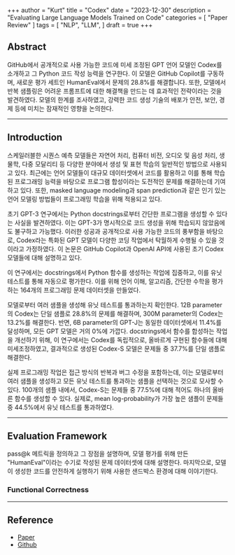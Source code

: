 +++
author = "Kurt"
title = "Codex"
date = "2023-12-30"
description = "Evaluating Large Language Models Trained on Code"
categories = [
    "Paper Review"
]
tags = [
    "NLP",
    "LLM",
]
draft = true
+++

## Abstract

GitHub에서 공개적으로 사용 가능한 코드에 미세 조정된 GPT 언어 모델인 Codex를 소개하고 그 Python 코드 작성 능력을 연구한다. 이 모델은 GitHub Copilot를 구동하며, 새로운 평가 세트인 HumanEval에서 문제의 28.8%를 해결합니다. 또한, 모델에서 반복 샘플링은 어려운 프롬프트에 대한 해결책을 만드는 데 효과적인 전략이라는 것을 발견하였다. 모델의 한계를 조사하였고, 강력한 코드 생성 기술의 배포가 안전, 보안, 경제 등에 미치는 잠재적인 영향을 논의한다.

---

## Introduction

스케일러블한 시퀀스 예측 모델들은 자연어 처리, 컴퓨터 비전, 오디오 및 음성 처리, 생물학, 다중 모달리티 등 다양한 분야에서 생성 및 표현 학습의 일반적인 방법으로 사용되고 있다. 최근에는 언어 모델들이 대규모 데이터셋에서 코드를 활용하고 이를 통해 학습된 프로그래밍 능력을 바탕으로 프로그램 합성이라는 도전적인 문제를 해결하는데 기여하고 있다. 또한, masked language modeling과 span prediction과 같은 인기 있는 언어 모델링 방법들이 프로그래밍 학습을 위해 적용되고 있다.

초기 GPT-3 연구에서는 Python docstrings로부터 간단한 프로그램을 생성할 수 있다는 사실을 발견하였다. 이는 GPT-3가 명시적으로 코드 생성을 위해 학습되지 않았음에도 불구하고 가능했다. 이러한 성공과 공개적으로 사용 가능한 코드의 풍부함을 바탕으로, Codex라는 특화된 GPT 모델이 다양한 코딩 작업에서 탁월하게 수행될 수 있을 것이라고 가정하였다. 이 논문은 GitHub Copilot과 OpenAI API에 사용된 초기 Codex 모델들에 대해 설명하고 있다.

이 연구에서는 docstrings에서 Python 함수를 생성하는 작업에 집중하고, 이를 유닛 테스트를 통해 자동으로 평가한다. 이를 위해 언어 이해, 알고리즘, 간단한 수학을 평가하는 164개의 프로그래밍 문제 데이터셋을 만들었다.

모델로부터 여러 샘플을 생성해 유닛 테스트를 통과하는지 확인한다. 12B parameter의 Codex는 단일 샘플로 28.8%의 문제를 해결하며, 300M parameter의 Codex는 13.2%를 해결한다. 반면, 6B parameter의 GPT-J는 동일한 데이터셋에서 11.4%를 달성하며, 모든 GPT 모델은 거의 0%에 가깝다. docstrings에서 함수를 합성하는 작업을 개선하기 위해, 이 연구에서는 Codex를 독립적으로, 올바르게 구현된 함수들에 대해 미세조정하였고, 결과적으로 생성된 Codex-S 모델은 문제들 중 37.7%를 단일 샘플로 해결한다.

실제 프로그래밍 작업은 접근 방식의 반복과 버그 수정을 포함하는데, 이는 모델로부터 여러 샘플을 생성하고 모든 유닛 테스트를 통과하는 샘플을 선택하는 것으로 모사할 수 있다. 100개의 샘플 내에서, Codex-S는 문제들 중 77.5%에 대해 적어도 하나의 올바른 함수를 생성할 수 있다. 실제로, mean log-probability가 가장 높은 샘플이 문제들 중 44.5%에서 유닛 테스트를 통과하였다.

---

## Evaluation Framework

pass@k 메트릭을 정의하고 그 장점을 설명하며, 모델 평가를 위해 만든 "HumanEval"이라는 수기로 작성된 문제 데이터셋에 대해 설명한다. 마지막으로, 모델이 생성한 코드를 안전하게 실행하기 위해 사용한 샌드박스 환경에 대해 이야기한다.

### Functional Correctness

---

## Reference

* [Paper](https://arxiv.org/pdf/2107.03374.pdf)
* [Github](https://github.com/openai/human-eval)